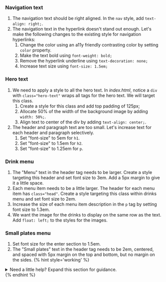 ### Navigation text 
1. The navigation text should be right aligned. In the `nav` style, add `text-align: right;`.
1. The navigation text in the hyperlink doesn't stand out enough. Let's make the following changes to the existing style for navigation hyperlinks:
   1. Change the color using an a11y friendly contrasting color by setting `color` property.
   1. Make the text bold using `font-weight: bold;`
   1. Remove the hyperlink underline using `text-decoration: none;`
   1. Increase text size using `font-size: 1.5em;`

### Hero text
1. We need to apply a style to all the hero text. In _index.html_, notice a `div` with `class="hero-text"` wraps all tags for the hero text. We will target this class. 
   1. Create a style for this class and add top padding of 125px;
   1. Allocate 50% of the width of the background image by adding `width: 50%;`. 
   1. Align text to center of the div by adding `text-align: center;`.
1. The header and paragraph text are too small. Let's increase text for each header and paragraph selectively. 
    1. Set "font-size" to 5em for `h1`.
    1. Set "font-size" to 1.5em for `h2`.
    1. Set "font-size" to 1.25em for `p`.

### Drink menu
1. The "Menu" text in the header tag needs to be larger. Create a style targeting this header and set font size to 3em. Add a 5px margin to give it a little space.
1. Each menu item needs to be a little larger. The header for each menu item has `class="head"`. Create a style targeting this class within drinks menu and set font size to 2em.
1. Increase the size of each menu item description in the `p` tag by setting font size to 1.3em.   
1. We want the image for the drinks to display on the same row as the text. Add `float: left;` to the styles for the images. 

### Small plates menu
1. Set font size for the enter section to 1.5em.
1. The "Small plates" text in the header tag needs to be 2em, centered, and spaced with 5px margin on the top and bottom, but no margin on the sides. 
  {% hint style='working' %}
<details>
<summary>
Need a little help? Expand this section for guidance. 
</summary>
Declare a style for the h2 tag within class="sidebar".
Add "font-size: 2em;" to set size.
Add "text-align: center;" to center.
Add "margin: 5px 0;" to space.
</details>
   {% endhint %}
  
